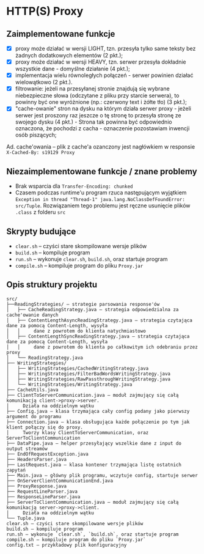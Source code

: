 # HTTP(S) Proxy

## Zaimplementowane funkcje
- [x] proxy może działać w wersji LIGHT, tzn. przesyła tylko same teksty bez żadnych dodatkowych elementów (2 pkt.);
- [x] proxy może działać w wersji HEAVY, tzn. serwer przesyła dokładnie wszystkie dane - domyślne działanie  (4 pkt.);
- [x] implementacja wielu równoległych połączeń - serwer powinien działać wielowątkowo (2 pkt.).
- [x] filtrowanie: jeżeli na przesyłanej stronie znajdują się wybrane niebezpieczne słowa (odczytane z pliku przy starcie serwera), to powinny być one wyróżnione (np.: czerwony text i żółte tło)  (3 pkt.);
- [x] "cache-owanie" stron na dysku na którym działa serwer proxy - jeżeli serwer jest proszony raz jeszcze o tę stronę to przesyła stronę ze swojego dysku (4 pkt.) - Strona tak powinna być odpowiednio oznaczona, że pochodzi z cacha - oznaczenie pozostawiam inwencji osób piszących;

Ad. cache'owania – plik z cache'a ozanczony jest nagłówkiem w responsie `X-Cached-By: s19129 Proxy`

## Niezaimplementowane funkcje / znane problemy
* Brak wsparcia dla `Transfer-Encoding: chunked`
* Czasem podczas runtime'u program rzuca następującym wyjątkiem `Exception in thread "Thread-1" java.lang.NoClassDefFoundError: src/Tuple`. Rozwiązaniem tego problemu jest ręczne usunięcie plików `.class` z folderu `src`

## Skrypty budujące
* `clear.sh` – czyści stare skompilowane wersje plików
* `build.sh` – kompiluje program
* `run.sh` – wykonuje `clear.sh`, `build.sh`, oraz startuje program
* `compile.sh` – kompiluje program do pliku `Proxy.jar`

## Opis struktury projektu
```
src/
├──ReadingStrategies/ – strategie parsowania response'ów
│   ├── CacheReadingStrategy.java – strategia odpowiedzialna za cache'owanie danych
│   ├── ContentLengthAsyncReadingStrategy.java – strategia czytająca dane za pomocą Content-Length, wysyła
│   │     dane z powrotem do klienta natychmiastowo
│   ├── ContentLengthSyncReadingStrategy.java – strategia czytająca dane za pomocą Content-Length, wysyła
│   │     dane z powrotem do klienta po całkowitym ich odebraniu przez proxy
│   └── ReadingStrategy.java
├── WritingStrategies/
│   ├── WritingStrategies/CachedWritingStrategy.java
│   ├── WritingStrategies/FilterBadWordsWritingStrategy.java
│   ├── WritingStrategies/RawPassthroughWritingStrategy.java
│   └── WritingStrategies/WritingStrategy.java
├── CacheUtils.java
├── ClientToServerCommunication.java – moduł zajmujący się całą komunikacją client->proxy->server.
│     Działa na oddzielnym wątku
├── Config.java – klasa trzymająca cały config podany jako pierwszy argument do programu
├── Connection.java – klasa obsługująca każde połączenie po tym jak klient połączy się do proxy.
│     Tworzy klasy ClientToServerCommunication, oraz ServerToClientCommunication
├── DataPipe.java – helper przesyłający wszelkie dane z input do output streamów
├── EndOfRequestException.java
├── HeadersParser.java
├── LastRequest.java – klasa kontener trzymająca listę ostatnich zapytań
├── Main.java – główny plik programu, wczytuje config, startuje serwer
├── OnServerClientCommunicationEnd.java
├── ProxyResponse.java
├── RequestLineParser.java
├── ResponseLineParser.java
├── ServerToClientCommunication.java – moduł zajmujący się całą komunikacją server->proxy->client.
│     Działa na oddzielnym wątku
└── Tuple.java
clear.sh – czyści stare skompilowane wersje plików
build.sh – kompiluje program
run.sh – wykonuje `clear.sh`, `build.sh`, oraz startuje program
compile.sh – kompiluje program do pliku `Proxy.jar`
config.txt – przykładowy plik konfiguracyjny
```
